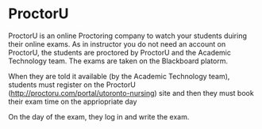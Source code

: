 # ProctorU

ProctorU is an online Proctoring company to watch your students duiring their online exams. As in instructor you do not need an account on ProctorU, the students are proctored by ProctorU and the Academic Technology team. The exams are taken on the Blackboard platorm.

When they are told it available (by the Academic Technology team), students must register on the ProctorU (http://proctoru.com/portal/utoronto-nursing) site and then they must book their exam time on the appriopriate day

On the day of the exam, they log in and write the exam.
